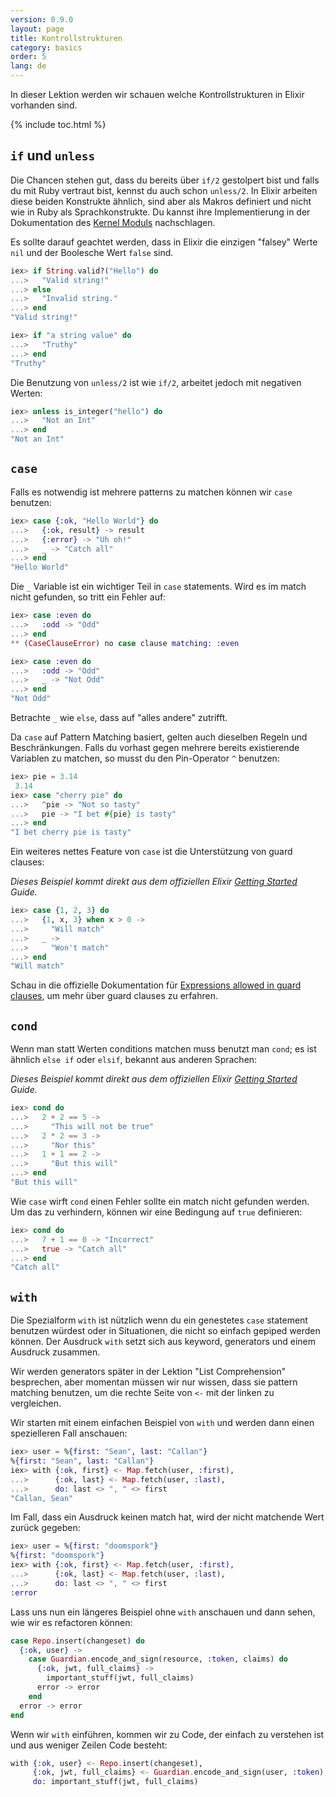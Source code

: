 ```yaml
---
version: 0.9.0
layout: page
title: Kontrollstrukturen
category: basics
order: 5
lang: de
---
```


In dieser Lektion werden wir schauen welche Kontrollstrukturen in Elixir vorhanden sind.

{% include toc.html %}

## `if` und `unless`

Die Chancen stehen gut, dass du bereits über `if/2` gestolpert bist und falls du mit Ruby vertraut bist, kennst du auch schon `unless/2`. In Elixir arbeiten diese beiden Konstrukte ähnlich, sind aber als Makros definiert und nicht wie in Ruby als Sprachkonstrukte. Du kannst ihre Implementierung in der Dokumentation des [Kernel Moduls](http://elixir-lang.org/docs/stable/elixir/#!Kernel.html) nachschlagen.

Es sollte darauf geachtet werden, dass in Elixir die einzigen "falsey" Werte `nil` und der Boolesche Wert `false` sind.

```elixir
iex> if String.valid?("Hello") do
...>   "Valid string!"
...> else
...>   "Invalid string."
...> end
"Valid string!"

iex> if "a string value" do
...>   "Truthy"
...> end
"Truthy"
```

Die Benutzung von `unless/2` ist wie `if/2`, arbeitet jedoch mit negativen Werten:

```elixir
iex> unless is_integer("hello") do
...>   "Not an Int"
...> end
"Not an Int"
```

## `case`

Falls es notwendig ist mehrere patterns zu matchen können wir `case` benutzen:

```elixir
iex> case {:ok, "Hello World"} do
...>   {:ok, result} -> result
...>   {:error} -> "Uh oh!"
...>   _ -> "Catch all"
...> end
"Hello World"
```

Die `_` Variable ist ein wichtiger Teil in `case` statements. Wird es im match nicht gefunden, so tritt ein Fehler auf:

```elixir
iex> case :even do
...>   :odd -> "Odd"
...> end
** (CaseClauseError) no case clause matching: :even

iex> case :even do
...>   :odd -> "Odd"
...>   _ -> "Not Odd"
...> end
"Not Odd"
```

Betrachte `_` wie `else`, dass auf "alles andere" zutrifft.

Da `case` auf Pattern Matching basiert, gelten auch dieselben Regeln und Beschränkungen. Falls du vorhast gegen mehrere bereits existierende Variablen zu matchen, so musst du den Pin-Operator `^` benutzen:

```elixir
iex> pie = 3.14
 3.14
iex> case "cherry pie" do
...>   ^pie -> "Not so tasty"
...>   pie -> "I bet #{pie} is tasty"
...> end
"I bet cherry pie is tasty"
```

Ein weiteres nettes Feature von `case` ist die Unterstützung von guard clauses:

_Dieses Beispiel kommt direkt aus dem offiziellen Elixir [Getting Started](http://elixir-lang.org/getting-started/case-cond-and-if.html#case) Guide._

```elixir
iex> case {1, 2, 3} do
...>   {1, x, 3} when x > 0 ->
...>     "Will match"
...>   _ ->
...>     "Won't match"
...> end
"Will match"
```

Schau in die offizielle Dokumentation für [Expressions allowed in guard clauses](http://elixir-lang.org/getting-started/case-cond-and-if.html#expressions-in-guard-clauses), um mehr über guard clauses zu erfahren.

## `cond`

Wenn man statt Werten conditions matchen muss benutzt man `cond`; es ist ähnlich `else if` oder `elsif`, bekannt aus anderen Sprachen:

_Dieses Beispiel kommt direkt aus dem offiziellen Elixir [Getting Started](http://elixir-lang.org/getting-started/case-cond-and-if.html#cond) Guide._

```elixir
iex> cond do
...>   2 + 2 == 5 ->
...>     "This will not be true"
...>   2 * 2 == 3 ->
...>     "Nor this"
...>   1 + 1 == 2 ->
...>     "But this will"
...> end
"But this will"
```

Wie `case` wirft `cond` einen Fehler sollte ein match nicht gefunden werden. Um das zu verhindern, können wir eine Bedingung auf `true` definieren:

```elixir
iex> cond do
...>   7 + 1 == 0 -> "Incorrect"
...>   true -> "Catch all"
...> end
"Catch all"
```

## `with`

Die Spezialform `with` ist nützlich wenn du ein genestetes `case` statement benutzen würdest oder in Situationen, die nicht so einfach gepiped werden können. Der Ausdruck `with` setzt sich aus keyword, generators und einem Ausdruck zusammen.

Wir werden generators später in der Lektion "List Comprehension" besprechen, aber momentan müssen wir nur wissen, dass sie pattern matching benutzen, um die rechte Seite von `<-` mit der linken zu vergleichen.

Wir starten mit einem einfachen Beispiel von `with` und werden dann einen spezielleren Fall anschauen:

```elixir
iex> user = %{first: "Sean", last: "Callan"}
%{first: "Sean", last: "Callan"}
iex> with {:ok, first} <- Map.fetch(user, :first),
...>      {:ok, last} <- Map.fetch(user, :last),
...>      do: last <> ", " <> first
"Callan, Sean"
```

Im Fall, dass ein Ausdruck keinen match hat, wird der nicht matchende Wert zurück gegeben:

```elixir
iex> user = %{first: "doomspork"}
%{first: "doomspork"}
iex> with {:ok, first} <- Map.fetch(user, :first),
...>      {:ok, last} <- Map.fetch(user, :last),
...>      do: last <> ", " <> first
:error
```

Lass uns nun ein längeres Beispiel ohne `with` anschauen und dann sehen, wie wir es refactoren können:

```elixir
case Repo.insert(changeset) do
  {:ok, user} ->
    case Guardian.encode_and_sign(resource, :token, claims) do
      {:ok, jwt, full_claims} ->
        important_stuff(jwt, full_claims)
      error -> error
    end
  error -> error
end
```

Wenn wir `with` einführen, kommen wir zu Code, der einfach zu verstehen ist und aus weniger Zeilen Code besteht:

```elixir
with {:ok, user} <- Repo.insert(changeset),
     {:ok, jwt, full_claims} <- Guardian.encode_and_sign(user, :token),
     do: important_stuff(jwt, full_claims)
```
